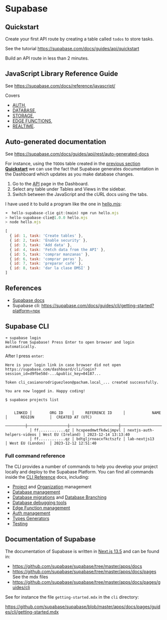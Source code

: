 # Supabase

## Quickstart

Create your first API route by creating a table called `todos` to store tasks.

See the tutorial <https://supabase.com/docs/guides/api/quickstart>

Build an API route in less than 2 minutes.


## JavaScript Library Reference Guide

See <https://supabase.com/docs/reference/javascript/>

Covers 
- [AUTH](https://supabase.com/docs/reference/javascript/auth-api), 
- [DATABASE](https://supabase.com/docs/reference/javascript/select), 
- [STORAGE](https://supabase.com/docs/reference/javascript/storage-createbucket), 
- [EDGE FUNCTIONS](https://supabase.com/docs/reference/javascript/functions-invoke), 
- [REALTIME](https://supabase.com/docs/reference/javascript/subscribe).


## Auto-generated documentation

See <https://supabase.com/docs/guides/api/rest/auto-generated-docs>

For instance, using the `TODO`s table created in the [previous section **Quickstart**](#quickstart) we can use the fact that Supabase generates documentation in the Dashboard which updates as you make database changes.

1. Go to the [API](https://supabase.com/dashboard/project/_/api) page in the Dashboard.
2. Select any table under Tables and Views in the sidebar.
3. Switch between the JavaScript and the cURL docs using the tabs.

I have used it to build a program like the one in [hello.mjs](hello.mjs):

```js
➜  hello-supabase-clie git:(main) npm run hello.mjs
> hello-supabase-clie@1.0.0 hello.mjs
> node hello.mjs

[
  { id: 1, task: 'Create tables' },
  { id: 2, task: 'Enable security' },
  { id: 3, task: 'Add data' },
  { id: 4, task: 'Fetch data from the API' },
  { id: 5, task: 'comprar manzanas' },
  { id: 6, task: 'comprar peras' },
  { id: 7, task: 'preparar café' },
  { id: 8, task: 'dar la clase DMSI' }
]
```

## References

* [Supabase docs](https://supabase.com/docs)
* Supabase cli: <https://supabase.com/docs/guides/cli/getting-started?platform=npx>

## Supabase CLI

```
➜ supabase login
Hello from Supabase! Press Enter to open browser and login automatically.
```
After I press `enter`:
```
Here is your login link in case browser did not open https://supabase.com/dashboard/cli/login?session_id=d9fbe58d-...&public_key=04187...

Token cli_casianorodriguezleon@pacham.local_... created successfully.

You are now logged in. Happy coding!
```

```
$ supabase projects list


    LINKED │        ORG ID    │     REFERENCE ID     │            NAME            │      REGION       │  CREATED AT (UTC)
  ─────────┼──────────────────┼──────────────────────┼────────────────────────────┼───────────────────┼──────────────────────
           │ ff............qz │ hcxpeedmwtfkdwijmpvl │ nextjs-auth-helpers-videos │ West EU (Ireland) │ 2023-12-14 13:13:40
           │ ff............qz │ bdtgljrnoacxfkctszfz │ lab-nextjs13               │ West EU (London)  │ 2023-12-12 12:51:40
```


### Full command reference

The CLI provides a number of commands to help you develop your project locally and deploy to the Supabase Platform. You can find all commands inside the [CLI Reference](https://supabase.com/docs/reference/cli/introduction) docs, including:

- [Project](https://supabase.com/docs/reference/cli/supabase-projects) and [Organization](https://supabase.com/docs/reference/cli/supabase-orgs) management
- [Database management](https://supabase.com/docs/reference/cli/supabase-db)
- [Database migrations](https://supabase.com/docs/reference/cli/supabase-migration) and [Database Branching](https://supabase.com/docs/reference/cli/supabase-branches)
- [Database debugging tools](https://supabase.com/docs/reference/cli/supabase-inspect-db-calls)
- [Edge Function management](https://supabase.com/docs/reference/cli/supabase-functions)
- [Auth management](https://supabase.com/docs/reference/cli/supabase-functions)
- [Types Generators](https://supabase.com/docs/reference/cli/supabase-gen)
- [Testing](https://supabase.com/docs/reference/cli/supabase-test)


## Documentation of Supabase

The documentation of Supabase is written in [Next.js 13.5](https://github.com/supabase/supabase/blob/master/apps/docs/package.json) and can be found in:

* <https://github.com/supabase/supabase/tree/master/apps/docs>
* <https://github.com/supabase/supabase/tree/master/apps/docs/pages> See the mdx files
* <https://github.com/supabase/supabase/tree/master/apps/docs/pages/guides/cli>

See for instance the file `getting-started.mdx` in the `cli` directory:

<https://github.com/supabase/supabase/blob/master/apps/docs/pages/guides/cli/getting-started.mdx>
